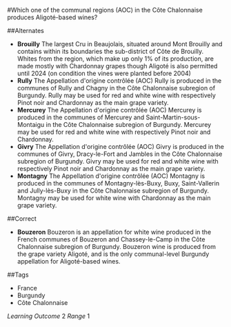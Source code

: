 #Which one of the communal regions (AOC) in the Côte Chalonnaise produces Aligoté-based wines?

##Alternates
- **Brouilly** The largest Cru in Beaujolais, situated around Mont Brouilly and contains within its boundaries the sub-district of Côte de Brouilly. Whites from the region, which make up only 1% of its production, are made mostly with Chardonnay grapes though Aligoté is also permitted until 2024 (on condition the vines were planted before 2004)
- **Rully** The Appellation d'origine contrôlée (AOC) Rully is produced in the communes of Rully and Chagny in the Côte Chalonnaise subregion of Burgundy. Rully may be used for red and white wine with respectively Pinot noir and Chardonnay as the main grape variety.
- **Mercurey** The Appellation d'origine contrôlée (AOC) Mercurey is produced in the communes of Mercurey and Saint-Martin-sous-Montaigu in the Côte Chalonnaise subregion of Burgundy. Mercurey may be used for red and white wine with respectively Pinot noir and Chardonnay.
- **Givry** The Appellation d'origine contrôlée (AOC) Givry is produced in the communes of Givry, Dracy-le-Fort and Jambles in the Côte Chalonnaise subregion of Burgundy. Givry may be used for red and white wine with respectively Pinot noir and Chardonnay as the main grape variety.
- **Montagny** The Appellation d'origine contrôlée (AOC) Montagny is produced in the communes of Montagny-lès-Buxy, Buxy, Saint-Vallerin and Jully-lès-Buxy in the Côte Chalonnaise subregion of Burgundy. Montagny may be used for white wine with Chardonnay as the main grape variety.

##Correct
- **Bouzeron** Bouzeron is an appellation for white wine produced in the French communes of Bouzeron and Chassey-le-Camp in the Côte Chalonnaise subregion of Burgundy. Bouzeron wine is produced from the grape variety Aligoté, and is the only communal-level Burgundy appellation for Aligoté-based wines.

##Tags
- France
- Burgundy
- Côte Chalonnaise

_Learning Outcome_ 2
_Range_ 1

